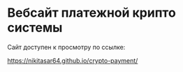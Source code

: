 # Вебсайт платежной крипто системы

Сайт доступен к просмотру по ссылке:

https://nikitasar64.github.io/crypto-payment/
